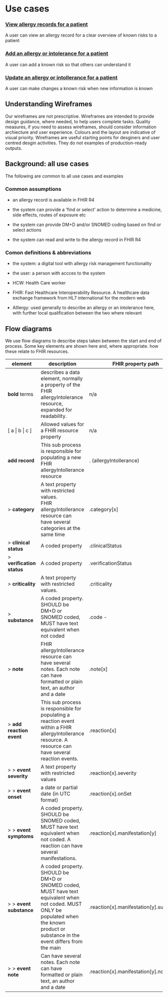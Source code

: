 
# Use cases

### [View allergy records for a patient](view-record/index.md)
A user can view an allergy record for a clear overview of known risks to a patient

### [Add an allergy or intolerance for a patient](add-allergyIntolerance/index.md)
A user can add a known risk so that others can understand it

### [Update an allergy or intollerance for a patient](update-allergyIntolerance/index.md)
A user can make changes a known risk when new information is known


## Understanding Wireframes
Our wireframes are not prescriptive. Wireframes are intended to provide design guidance, where needed, to help users complete tasks. Quality measures, if you need to assess wireframes, should consider information archiecture and user experience.  Colours and the layout are indicative of visual priority. Wireframes are useful starting points for desginers and user centred desgin activities. They do not examples of production-ready outputs.

## Background: all use cases

The following are common to all use cases and examples

### Common assumptions

* an allergy record is available in FHIR R4

* the system can provide a 'find or select' action to determine a medicine, side effects, routes of exposure etc

* the system can provide DM+D and/or SNOMED coding based on find or select actions

* the system can read and write to the allergy record in FHIR R4

  

### Comon definitions & abbreviations

* the system: a digital tool with allergy risk management functionality
  
* the user: a person with accces to the system
  
* HCW: Health Care worker

* FHIR: Fast Healthcare Interoperability Resource. A healthcare data exchange framework from HL7 international for the modern web

* Alllergy: used generally to describe an allergy or an intolerance here, with further local qualification between the two where relevant



## Flow diagrams

We use flow diagrams to describe steps taken between the start and end of process. Some key elements are shown here and, where appropriate. how these relate to FHIR resources.

| element                    | description                                                  | FHIR property path                      |
| -------------------------- | ------------------------------------------------------------ | --------------------------------------- |
| **bold** terms             | describes a data element, normally a property of the FHIR allergyIntolerance resource, expanded for readability. | n/a                                     |
| [ a \| b \| c ]            | Allowed values for a FHIR resource property                  | n/a                                     |
| **add record**             | This sub process is responsible for populating a new FHIR allergyIntollerance resource | . (allergyIntollerance)                 |
| >  **category**            | A text property with restricted values. <br />FHIR allergyIntollerance resource can have several categories at the same time | .category[x]                            |
| >  **clinical status**     | A coded property                                             | .clinicalStatus                         |
| >  **verification status** | A coded property                                             | .verificationStatus                     |
| >  **criticality**         | A text property with restricted values.                      | .criticality                            |
| >  **substance**           | A coded property. SHOULD be DM+D or SNOMED coded, MUST have text equivalent when not coded | .code  -                                |
| >  **note**                | FHIR allergyIntollerance resource can have several notes. Each note can have formatted or plain text, an author and a date | .note[x]                                |
| > **add reaction event**     | This sub process is responsible for populating a reaction event within a FHIR allergyIntollerance resource. A resource can have several reaction events. | .reaction[x]                            |
| > > **event severity**      | A text property with restricted values                       | .reaction[x].severity                   |
| > > **event onset**         | a date or partial date (in UTC format)                       | .reaction[x].onSet                      |
| > > **event symptoms**      | A coded property. SHOULD be SNOMED coded, MUST have text equivalent when not coded. A reaction can have several manifestations. | .reaction[x].manifestation[y]           |
| > > **event substance**     | A coded property. SHOULD be DM+D or SNOMED coded, MUST have text equivalent when not coded. MUST ONLY be populated when the known product or substance in the event differs from the main | .reaction[x].manifestation[y].substance |
| > > **event note**          | Can have several notes. Each note can have formatted or plain text, an author and a date | .reaction[x].manifestation[y].note[z]   |

